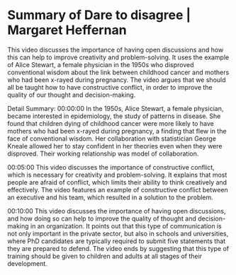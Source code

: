 # Summary of Dare to disagree | Margaret Heffernan

This video discusses the importance of having open discussions and how this can help to improve creativity and problem-solving. It uses the example of Alice Stewart, a female physician in the 1950s who disproved conventional wisdom about the link between childhood cancer and mothers who had been x-rayed during pregnancy. The video argues that we should all be taught how to have constructive conflict, in order to improve the quality of our thought and decision-making.

Detail Summary: 
00:00:00
In the 1950s, Alice Stewart, a female physician, became interested in epidemiology, the study of patterns in disease. She found that children dying of childhood cancer were more likely to have mothers who had been x-rayed during pregnancy, a finding that flew in the face of conventional wisdom. Her collaboration with statistician George Kneale allowed her to stay confident in her theories even when they were disproved. Their working relationship was model of collaboration.

00:05:00
This video discusses the importance of constructive conflict, which is necessary for creativity and problem-solving. It explains that most people are afraid of conflict, which limits their ability to think creatively and effectively. The video features an example of constructive conflict between an executive and his team, which resulted in a solution to the problem.

00:10:00
This video discusses the importance of having open discussions, and how doing so can help to improve the quality of thought and decision-making in an organization. It points out that this type of communication is not only important in the private sector, but also in schools and universities, where PhD candidates are typically required to submit five statements that they are prepared to defend. The video ends by suggesting that this type of training should be given to children and adults at all stages of their development.

